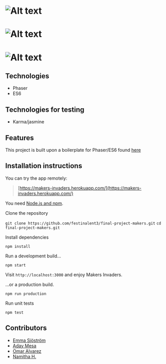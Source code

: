 # ![Alt text](http://i.imgur.com/Nx87hK6.png, "Makers Invaders")

# ![Alt text](http://i.imgur.com/hn5bNqG.png, "Makers Invaders")

# ![Alt text](http://i.imgur.com/URFANm0.jpg, "Makers Invaders 2")

## Technologies

* Phaser
* ES6

## Technologies for testing

* Karma/jasmine

## Features

This project is built upon a boilerplate for Phaser/ES6 found [here](https://github.com/joshuamorony/phaser-es6-boilerplate)

## Installation instructions

You can try the app remotely:
>[https://makers-invaders.herokuapp.com/](https://makers-invaders.herokuapp.com/)

You need [Node.js and npm](https://nodejs.org/).

Clone the repository

`git clone https://github.com/festinalent3/final-project-makers.git`
`cd final-project-makers.git`

Install dependencies

`npm install`

Run a development build...

`npm start`

Visit `http://localhost:3000` and enjoy Makers Invaders.

...or a production build.

`npm run production`

Run unit tests

`npm test`

## Contributors

* [Emma Sjöström](https://github.com/festinalent3)
* [Aday Mesa](https://github.com/adaymesa)
* [Omar Alvarez](https://github.com/omajul85)
* [Namitha H.](https://github.com/hnamitha1)
